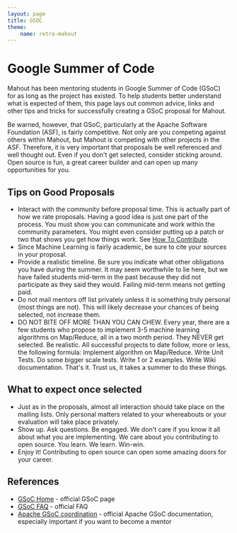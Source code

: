 ```yaml
---
layout: page
title: GSOC
theme:
    name: retro-mahout
---
```


# Google Summer of Code

Mahout has been mentoring students in Google Summer of Code (GSoC) for as long as
the project has existed.  To help students better understand what is
expected of them, this page lays out common advice, links and other tips
and tricks for successfully creating a GSoC proposal for Mahout.

Be warned, however, that GSoC, particularly at the Apache Software
Foundation (ASF), is fairly competitive.  Not only are you competing
against others within Mahout, but Mahout is competing with other projects
in the ASF.  Therefore, it is very important that proposals be well
referenced and well thought out.  Even if you don't get selected, consider
sticking around.  Open source is fun, a great career builder and can open up many
opportunities for you.

## Tips on Good Proposals

* Interact with the community before proposal time.  This is actually part
of how we rate proposals.  Having a good idea is just one part of the
process.  You must show you can communicate and work within the community
parameters.   You might even consider putting up a patch or two that shows
you get how things work.  See [How To Contribute](how-to-contribute.html).
* Since Machine Learning is fairly academic, be sure to cite your sources
in your proposal.
* Provide a realistic timeline.  Be sure you indicate what other
obligations you have during the summer.  It may seem worthwhile to lie
here, but we have failed students mid-term in the past because they did not
participate as they said they would.  Failing mid-term means not getting
paid.
* Do not mail mentors off list privately unless it is something truly
personal (most things are not).  This will likely decrease your chances of
being selected, not increase them.
* DO NOT BITE OFF MORE THAN YOU CAN CHEW.  Every year, there are a few
students who propose to implement 3-5 machine learning algorithms on
Map/Reduce, all in a two month period.	They NEVER get selected.   Be
realistic.  All successful projects to date follow, more or less, the
following formula:  Implement algorithm on Map/Reduce.	Write Unit Tests. 
Do some bigger scale tests.  Write 1 or 2 examples.  Write Wiki
documentation.	That's it.  Trust us, it takes a summer to do these things.


## What to expect once selected

* Just as in the proposals, almost all interaction should take place on the
mailing lists.	Only personal matters related to your whereabouts or your
evaluation will take place privately.
* Show up.  Ask questions.  Be engaged.  We don't care if you know it all
about what you are implementing.  We care about you contributing to open
source.  You learn.  We learn.	Win-win.
* Enjoy it!  Contributing to open source can open some amazing doors for
your career.  

<a name="GSOC-References"></a>
## References

 * [GSoC Home](http://code.google.com/soc/) - official GSoC page
 * [GSoC FAQ](http://socghop.appspot.com/document/show/gsoc_program/google/gsoc2010/faqs) - official FAQ
 * [Apache GSoC coordination](http://community.apache.org/gsoc.html) - official Apache GSoC documentation, especially important  if you want to become a mentor